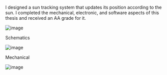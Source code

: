 I designed a sun tracking system that updates its position according to the sun. I completed the mechanical, electronic, and software aspects of this thesis and received an AA grade for it.

![image](https://github.com/cagatay-00/Solar-Tracking-System/assets/63811210/98484965-b010-46da-a278-6fc4480a9bcf)

Schematics

![image](https://github.com/cagatay-00/Solar-Tracking-System/assets/63811210/f40dd29b-1d9c-4bf3-a737-a26ddbf13116)

Mechanical

![image](https://github.com/cagatay-00/Solar-Tracking-System/assets/63811210/77489577-9d84-47fd-8fe5-59f11bcba15a)


